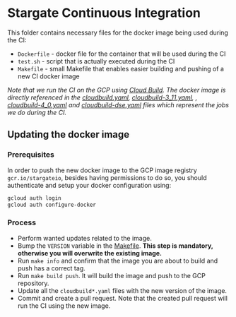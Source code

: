 # Stargate Continuous Integration

This folder contains necessary files for the docker image being used during the CI:

* `Dockerfile` - docker file for the container that will be used during the CI
* `test.sh` - script that is actually executed during the CI
* `Makefile` - small Makefile that enables easier building and pushing of a new CI docker image

*Note that we run the CI on the GCP using [Cloud Build](https://cloud.google.com/build).
The docker image is directly referenced in the [cloudbuild.yaml](../cloudbuild.yaml), [cloudbuild-3_11.yaml](../cloudbuild-3_11.yaml), , [cloudbuild-4_0.yaml](../cloudbuild-4_0.yaml) and [cloudbuild-dse.yaml](../cloudbuild-dse.yaml) files which represent the jobs we do during the CI.*

## Updating the docker image

### Prerequisites

In order to push the new docker image to the GCP image registry `gcr.io/stargateio`, besides having permissions to do so, you should authenticate and setup your docker configuration using:

```bash
gcloud auth login
gcloud auth configure-docker
```

### Process

* Perform wanted updates related to the image.
* Bump the `VERSION` variable in the [Makefile](Makefile).
**This step is mandatory, otherwise you will overwrite the existing image.**
* Run `make info` and confirm that the image you are about to build and push has a correct tag.
* Run `make build push`.
It will build the image and push to the GCP repository.
* Update all the `cloudbuild*.yaml` files with the new version of the image.
* Commit and create a pull request.
Note that the created pull request will run the CI using the new image.
